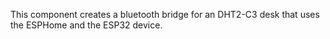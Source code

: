This component creates a bluetooth bridge for an DHT2-C3 desk that uses the ESPHome and the ESP32 device.
